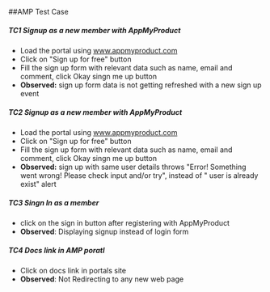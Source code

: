 ##AMP Test Case

##### TC1 Signup as a new member with AppMyProduct 

   *  Load the portal using www.appmyproduct.com
   *  Click on "Sign up for free"  button
   *  Fill the sign up form with relevant data such as name, email and comment, click Okay singn me up button
   *  **Observed:**  sign up form data is not getting refreshed with a new sign up event
   
##### TC2 Signup as a new member with AppMyProduct 

   *  Load the portal using www.appmyproduct.com
   *  Click on "Sign up for free"  button
   *  Fill the sign up form with relevant data such as name, email and comment, click Okay singn me up button
   *  **Observed:** sign up with same user details throws "Error! Something went wrong! Please check input and/or try", instead of " user is already exist" alert

##### TC3 Singn In as a member 

   *  click on the sign in button after registering with AppMyProduct
   *  **Observed**: Displaying signup instead of login form
   
##### TC4 Docs link in AMP poratl

   *  Click on docs link in portals site
   *  **Observed**: Not Redirecting to any new web page
